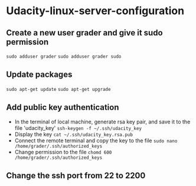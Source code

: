 # Udacity-linux-server-configuration
## Create a new user grader and give it sudo permission
`sudo adduser grader`
`sudo adduser grader sudo`

## Update packages
`sudo apt-get update`
`sudo apt-get upgrade`

## Add public key authentication
- In the terminal of local machine, generate rsa key pair, and save it to the file 'udacity_key'
  `ssh-keygen -f ~/.ssh/udacity_key`
- Display the key 
  `cat ~/.ssh/udacity_key.rsa.pub`
- Connect the remote terminal and copy the key to the file 
  `sudo nano /home/grader/.ssh/authorized_keys`
- Change permission to the file
  `chomd 600 /home/grader/.ssh/authorized_keys`

## Change the ssh port from 22 to 2200

  
